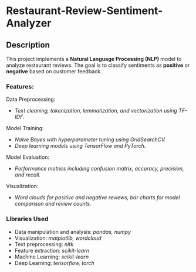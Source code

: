# Restaurant-Review-Sentiment-Analyzer

## Description
This project implements a **Natural Language Processing (NLP)** model to analyze restaurant reviews. The goal is to classify sentiments as **positive** or **negative** based on customer feedback.

### Features:

Data Preprocessing:
*  *Text cleaning, tokenization, lemmatization, and vectorization using TF-IDF.*

Model Training:
   *  *Naive Bayes with hyperparameter tuning using GridSearchCV.*  
   *  *Deep learning models using TensorFlow and PyTorch.*
   
Model Evaluation: 
*  *Performance metrics including confusion matrix, accuracy, precision, and recall.*

Visualization:
*  *Word clouds for positive and negative reviews, bar charts for model comparison and review counts.*


### Libraries Used
*  Data manipulation and analysis: *pandas, numpy*
*  Visualization: *matplotlib, wordcloud*
*  Text preprocessing: *nltk*
*  Feature extraction: *scikit-learn*
*  Machine Learning: *scikit-learn*
*  Deep Learning: *tensorflow, torch*
